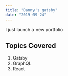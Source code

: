 ```yaml
---
title: "Danny's gatsby"
date: "2019-09-24"
---
```


I just launch a new portfolio

## Topics Covered

1. Gatsby
2. GraphQL
3. React
